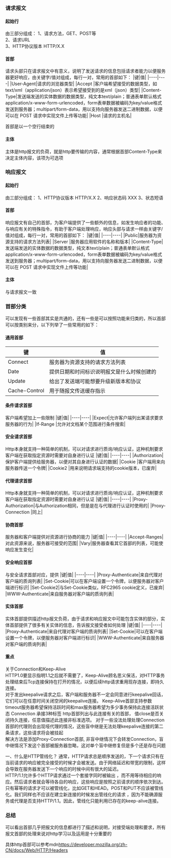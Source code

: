 ### 请求报文
####  起始行
  
由三部分组成：<method><url><version>
1、请求方法，GET、POST等  
2、请求URL  
3、HTTP协议版本 HTTP/X.X

####  首部
  
请求头部只在请求报文中有意义，说明了发送请求的信息包括请求者能力以便服务器更好响应，由关键字/值对组成，每行一对，常用的首部如下：
|键|值|
|----|----|
|User-Agent|请求的浏览器类型|
|Accept |客户端希望接受的数据类型，如text/xml（application/json）表示希望接受到的是xml（json）类型|
|Content-Type|发送端发送的实体数据的数据类型，纯文本text/plain；普通表单默认格式application/x-www-form-urlencoded，form表单数据被编码为key/value格式发送到服务器；multipart/form-data，用以支持向服务器发送二进制数据，以便可以在 POST 请求中实现文件上传等功能|
|Host |请求的主机名|
   
首部是以一个空行结束的

####  主体

主体是http报文的负荷，就是http要传输的内容，通常根据首部Content-Type来决定主体内容，该项为可选项

### 响应报文
####  起始行

由三部分组成：<version><status-code><Reason-Phrase>
1、HTTP协议版本 HTTP/X.X
2、响应状态码 XXX
3、状态短语
####  首部
  
响应报文有自己的首部，为客户端提供了一些额外的信息，如发生响应者的功能、与响应有关的特殊指令，有助于客户端处理响应，响应头部与请求一样由关键字/值对组成，每行一对，常用的首部如下：
|键|值|
|----|----|
|Public|服务器为资源支持的请求方法列表|
|Server |服务器应用软件的名称和版本|
|Content-Type|发送端发送的实体数据的数据类型，纯文本text/plain；普通表单默认格式application/x-www-form-urlencoded，form表单数据被编码为key/value格式发送到服务器；multipart/form-data，用以支持向服务器发送二进制数据，以便可以在 POST 请求中实现文件上传等功能|
####  主体
与请求报文一致

### 首部分类
可以发现有一些首部其实是共通的，还有一些是可以按照功能来归类的，所以首部可以按类别来分，以下列举了一些常用的如下：

#### 通用首部

|键|值|
|----|----|
|Connect|服务器为资源支持的请求方法列表|
|Date |提供日期和时间标识说明报文是什么时候创建的|
|Update|给出了发送端可能想要升级新版本和协议|
|Cache-Control|用于随报文传送缓存指示|

#### 条件请求首部
客户端希望加上一些限制
|键|值|
|----|----|
|Expect|允许客户端列出某请求要求服务器的行为|
|If-Range |允许对文档某个范围进行条件搜索|

#### 安全请求首部
Http本身就支持一种简单的机制，可以对请求进行质询/响应认证，这种机制要求客户端在获取指定资源时需要对自身进行认证
|键|值|
|----|----|
|Authorization|保护客户端提供给服务器，以便对其自身进行认证的数据|
|Cookie |客户端用来向服务器传送一个令牌|
|Cookie2 |用来说明请求端支持的cookie版本，已废弃|

#### 代理请求首部
Http本身就支持一种简单的机制，可以对请求进行质询/响应认证，这种机制要求客户端在获取指定资源时需要对自身进行认证
|键|值|
|----|----|
|Proxy-Authorization|与Authorization相同，但是是在与代理进行认证时使用的|
|Proxy-Connection |同上|

#### 协商首部
服务器和客户端提供对资源进行协商的能力
|键|值|
|----|----|
|Accept-Ranges|对此资源来说，服务器可接受的范围|
|Vary|服务器查看其它首部的列表，可能使响应发生变化|

#### 安全响应首部
与安全请求首部对应，提供
|键|值|
|----|----|
|Proxy-Authenticate|来自代理对客户端的质询列表|
|Set-Cookie|可以在客户端设置一个令牌，以便服务器对客户端进行标识|
|Set-Cookie2|与Set-Cookie类似，RFC2965 cookie定义，已废弃|
|WWW-Authenticate|来自服务器对客户端的质询列表|

#### 实体首部
实体首部提供描述http报文负荷，由于请求和响应报文中可能包含实体的部分，实体首部提供了很多有关实体的信息，告诉报文接受者如何处理
|键|值|
|----|----|
|Proxy-Authenticate|来自代理对客户端的质询列表|
|Set-Cookie|可以在客户端设置一个令牌，以便服务器对客户端进行标识|
|WWW-Authenticate|来自服务器对客户端的质询列表|


#### 重点
关于Connection和Keep-Alive  
HTTP1.0要显示指明1.1之后就不需要了，Keep-Alive顾名思义保活，对HTTP事务处理结束后Tcp连接保持在打开的情况，以便后续http请求重用现存连接，即持久连接。  
对于发出keepalive请求之后，客户端和服务器不一定会同意进行keepalive回话，它们可以在任意时间关闭空闲的keepalive连接。
Keep-Alive首部支持参数timeout服务器希望保持活跃时间和max服务器希望为多少事务保持此连接活跃状态
Connection 承接3种标签 http首部列出与此连接有关的首部， 值close是否关闭持久连接，任意值描述此连接非标准选项。
对于一些没法处理处理Connection首部的代理则会出现哑代理的情况，这些盲中继是无法处理keepalive连接的第二条请求，这些请求将会被挂起  
解决方法是添加Proxy-Connection首部, 非盲中继情况下会转发Connection，盲中继情况下发这个首部被服务器忽略，这对单个盲中继修复但是多个还是存在问题  
   
一、什么是HTTP管线化？
通常，HTTP请求总是顺序发送的，下一个请求只有在当前请求的响应被完全接受的时候才会被发送。由于网络延迟和带宽的限制，这样会导致在服务器发送下一个响应的时候中间有很大的延迟。  
HTTP/1.1允许多个HTTP请求通过一个套接字同时被输出 ，而不用等待相应的响应。然后请求者就会等待各自的响应，这些响应是按照之前请求的顺序依次到达。  
只有幂等的请求才可以被管线化，比如GET和HEAD。POST和PUT不应该被管线化。我们同样也不应该在建立新连接的时候发出管线化的请求 ，因为不能确源服务或代理是否支持HTTP/1.1。因此，管线化只能利用已存在的keep-alive连接。

### 总结
可以看出首部几乎把报文的信息都进行了描述和说明，对接受端处理和要求，所有报文首部的处理来说对http学习以及运用是十分重要的  
  
具体http首部可以参考mdn<https://developer.mozilla.org/zh-CN/docs/Web/HTTP/Headers>